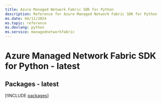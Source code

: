 ```yaml
---
title: Azure Managed Network Fabric SDK for Python
description: Reference for Azure Managed Network Fabric SDK for Python
ms.date: 04/11/2024
ms.topic: reference
ms.devlang: python
ms.service: managednetworkfabric
---
```

# Azure Managed Network Fabric SDK for Python - latest
## Packages - latest
[!INCLUDE [packages](managed-network-fabric-index.md)]